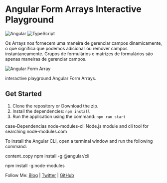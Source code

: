 # Angular Form Arrays Interactive Playground

![Angular](https://img.shields.io/badge/Angular-v9.0.3-red)
![TypeScript](https://img.shields.io/badge/TypeScript-v3.7.5-blue)

Os Arrays nos fornecem uma maneira de gerenciar campos dinamicamente, o que significa que podemos adicionar ou remover campos instantaneamente. Grupos de formulários e matrizes de formulários são apenas maneiras de gerenciar campos.


![Angular Form Array]()

interactive playground  Angular Form Arrays.

## Get Started

1. Clone the repository or Download the zip.
1. Install the dependencies: `npm install`
1. Run the application using the command: `npm run start`

case-Dependencias
node-modules-cli
Node.js module and cli tool for searching node-modules.com

To install the Angular CLI, open a terminal window and run the following command:

content_copy
npm install -g @angular/cli


npm install -g node-modules

Follow Me:
[Blog]() | [Twitter]() | [GitHub](https://github.com/DevCleverton)
